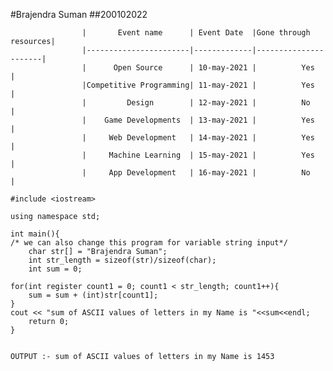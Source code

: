 #Brajendra Suman ##200102022

                    |       Event name      | Event Date  |Gone through resources|
                    |-----------------------|-------------|----------------------|
                    |      Open Source      | 10-may-2021 |          Yes         |
                    |Competitive Programming| 11-may-2021 |          Yes         |  
                    |         Design        | 12-may-2021 |          No          |
                    |    Game Developments  | 13-may-2021 |          Yes         |
                    |     Web Development   | 14-may-2021 |          Yes         |
                    |     Machine Learning  | 15-may-2021 |          Yes         |
                    |     App Development   | 16-may-2021 |          No          |

``` 
#include <iostream>

using namespace std;

int main(){
/* we can also change this program for variable string input*/
    char str[] = "Brajendra Suman"; 
    int str_length = sizeof(str)/sizeof(char);
    int sum = 0;
    
for(int register count1 = 0; count1 < str_length; count1++){
    sum = sum + (int)str[count1];
}
cout << "sum of ASCII values of letters in my Name is "<<sum<<endl;
    return 0;
}


OUTPUT :- sum of ASCII values of letters in my Name is 1453 
```








